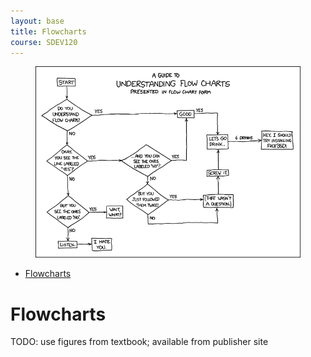```yaml
---
layout: base
title: Flowcharts
course: SDEV120
---
```


<figure>
    <span>
        <img src="images/fun_flowchart.png" style="">
    </span>
    <figcaption>
        <a href=""></a>
    </figcaption>
</figure>

- [Flowcharts](#flowcharts)

# Flowcharts

TODO: use figures from textbook; available from publisher site
